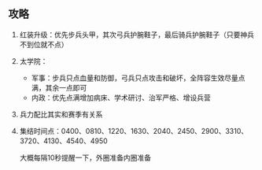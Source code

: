 ## 攻略

1. 红装升级：优先步兵头甲，其次弓兵护腕鞋子，最后骑兵护腕鞋子（只要神兵不到位就不点）

2. 太学院：
   - 军事：步兵只点血量和防御，弓兵只点攻击和破坏，全阵容生效尽量点满，其余一点即可
   - 内政：优先点满增加病床、学术研讨、治军严格、增设兵营

3. 兵力配比其实和赛季有关系

4. 集结时间点：0400、0810、1220、1630、2040、2450、2900、3310、3720、4130、4540、4950

   大概每隔10秒提醒一下，外圈准备内圈准备